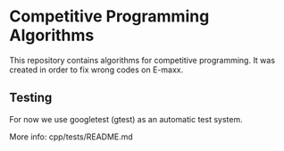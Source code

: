 # Competitive Programming Algorithms
This repository contains algorithms for competitive programming. It was created in order to fix wrong codes on E-maxx.

## Testing
For now we use googletest (gtest) as an automatic test system.

More info: cpp/tests/README.md
